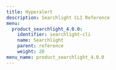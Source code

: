 ```yaml
---
title: Hyperalert
description: Searchlight CLI Reference
menu:
  product_searchlight_4.0.0:
    identifier: searchlight-cli
    name: Searchlight
    parent: reference
    weight: 20
menu_name: product_searchlight_4.0.0
---
```

